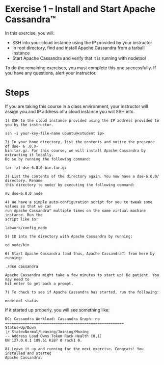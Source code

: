 # Exercise 1 – Install and Start Apache Cassandra™

In this exercise, you will:

- SSH into your cloud instance using the IP provided by your instructor
- In root directory, find and install Apache Cassandra from a tarball instance
- Start Apache Cassandra and verify that it is running with nodetool

To do the remaining exercises, you must complete this one successfully. If you have any
questions, alert your instructor.

# Steps

If you are taking this course in a class environment, your instructor will assign you and IP address
of a cloud instance you will SSH into.

```
1) SSH to the cloud instance provided using the IP address provided to you by the instructor.
```
```
ssh -i your-key-file-name ubuntu@<student ip>
```
```
2) In your home directory, list the contents and notice the presence of dse- 6 .0.0-
bin.tar.gz. For this course, we will install Apache Cassandra by extracting it locally.
Do so by running the following command:
```
```
tar -xf dse-6.0.0-bin.tar.gz
```
```
3) List the contents of the directory again. You now have a dse-6.0.0/ directory. Rename
this directory to node/ by executing the following command:
```
```
mv dse-6.0.0 node
```
```
4) We have a simple auto-configuration script for you to tweak some values so that we can
run Apache Cassandra™ multiple times on the same virtual machine instance. Run the
script like so:
```
```
labwork/config_node
```
```
5) CD into the directory with Apache Cassandra by running:
```
```
cd node/bin
```

```
6) Start Apache Cassandra (and thus, Apache Cassandra™) from here by running:
```
```
./dse cassandra
```
```
Apache Cassandra might take a few minutes to start up! Be patient. You may need to
hit enter to get back a prompt.
```
```
7) To check to see if Apache Cassandra has started, run the following:
```
```
nodetool status
```
If it started up properly, you will see something like:

```
DC: Cassandra Workload: Cassandra Graph: no
======================================================
Status=Up/Down
|/ State=Normal/Leaving/Joining/Moving
-- Address Load Owns Token Rack Health [0,1]
UN 127.0.0.1 109.61 KiB? 0 rack1 0.
```
```
8) Leave it up and running for the next exercise. Congrats! You installed and started
Apache Cassandra.
```

